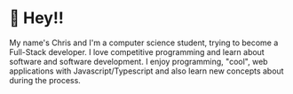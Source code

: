 # 👋 Hey!!
<div>
My name's Chris and I'm a computer science student, trying to become a Full-Stack developer. I love competitive programming and learn about
software and software development. I enjoy programming, "cool", web applications with Javascript/Typescript and also learn new concepts about during the process.
</div>
